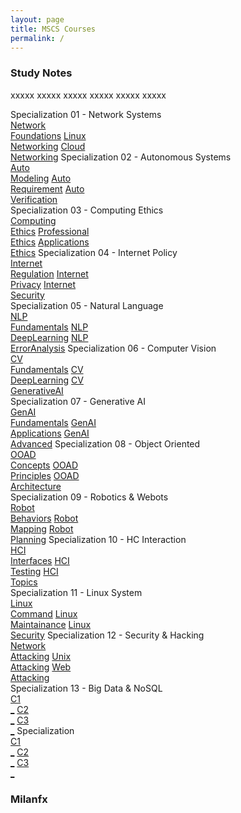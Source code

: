 ```yaml
---
layout: page
title: MSCS Courses
permalink: /
---
```


<h3>Study Notes</h3>

xxxxx xxxxx xxxxx xxxxx xxxxx xxxxx

<div>
  <span class="btn spec1"><span class="btn spec2">Specialization 01 - Network Systems</span>
  <br>
  <a href="/03-MSCS-Courses/CS01/" class="btn cour1">Network<br>Foundations</a>
  <a href="/03-MSCS-Courses/CS02/" class="btn cour2">Linux<br>Networking</a>
  <a href="/03-MSCS-Courses/CS03/" class="btn cour3">Cloud<br>Networking</a>
  </span>
  <span class="btn spec1"><span class="btn spec2">Specialization 02 - Autonomous Systems</span>
  <br>
  <a href="/03-MSCS-Courses/CS04/" class="btn cour1">Auto<br>Modeling</a>
  <a href="/03-MSCS-Courses/CS05/" class="btn cour2">Auto<br>Requirement</a>
  <a href="/03-MSCS-Courses/CS06/" class="btn cour2">Auto<br>Verification</a>
  </span>
</div>

<div>
  <span class="btn spec1"><span class="btn spec2">Specialization 03 - Computing Ethics</span>
  <br>
  <a href="/03-MSCS-Courses/CS07/" class="btn cour1">Computing<br>Ethics</a>
  <a href="/03-MSCS-Courses/CS08/" class="btn cour2">Professional<br>Ethics</a>
  <a href="/03-MSCS-Courses/CS09/" class="btn cour3">Applications<br>Ethics</a>
  </span>
  <span class="btn spec1"><span class="btn spec2">Specialization 04 - Internet Policy</span>
  <br>
  <a href="/03-MSCS-Courses/CS10/" class="btn cour1">Internet<br>Regulation</a>
  <a href="/03-MSCS-Courses/CS11/" class="btn cour2">Internet<br>Privacy</a>
  <a href="/03-MSCS-Courses/CS12/" class="btn cour3">Internet<br>Security</a>
  </span>
</div>

<div>
  <span class="btn spec1"><span class="btn spec2">Specialization 05 - Natural Language</span>
  <br>
  <a href="/03-MSCS-Courses/CS13/" class="btn cour1">NLP<br>Fundamentals</a>
  <a href="/03-MSCS-Courses/CS14/" class="btn cour2">NLP<br>DeepLearning</a>
  <a href="/03-MSCS-Courses/CS15/" class="btn cour3">NLP<br>ErrorAnalysis</a>
  </span>
  <span class="btn spec1"><span class="btn spec2">Specialization 06 - Computer Vision</span>
  <br>
  <a href="/03-MSCS-Courses/CS16/" class="btn cour1">CV<br>Fundamentals</a>
  <a href="/03-MSCS-Courses/CS17/" class="btn cour2">CV<br>DeepLearning</a>
  <a href="/03-MSCS-Courses/CS18/" class="btn cour3">CV<br>GenerativeAI</a>
  </span>
</div>

<div>
  <span class="btn spec1"><span class="btn spec2">Specialization 07 - Generative AI</span>
  <br>
  <a href="/03-MSCS-Courses/CS19/" class="btn cour1">GenAI<br>Fundamentals</a>
  <a href="/03-MSCS-Courses/CS20/" class="btn cour2">GenAI<br>Applications</a>
  <a href="/03-MSCS-Courses/CS21/" class="btn cour3">GenAI<br>Advanced</a>
  </span>
  <span class="btn spec1"><span class="btn spec2">Specialization 08 - Object Oriented</span>
  <br>
  <a href="/03-MSCS-Courses/CS22/" class="btn cour1">OOAD<br>Concepts</a>
  <a href="/03-MSCS-Courses/CS23/" class="btn cour2">OOAD<br>Principles</a>
  <a href="/03-MSCS-Courses/CS24/" class="btn cour3">OOAD<br>Architecture</a>
  </span>
</div>

<div>
  <span class="btn spec1"><span class="btn spec2">Specialization 09 - Robotics & Webots</span>
  <br>
  <a href="/03-MSCS-Courses/CS25/" class="btn cour1">Robot<br>Behaviors</a>
  <a href="/03-MSCS-Courses/CS26/" class="btn cour2">Robot<br>Mapping</a>
  <a href="/03-MSCS-Courses/CS27/" class="btn cour3">Robot<br>Planning</a>
  </span>
  <span class="btn spec1"><span class="btn spec2">Specialization 10 - HC Interaction</span>
  <br>
  <a href="/03-MSCS-Courses/CS28/" class="btn cour1">HCI<br>Interfaces</a>
  <a href="/03-MSCS-Courses/CS29/" class="btn cour2">HCI<br>Testing</a>
  <a href="/03-MSCS-Courses/CS30/" class="btn cour3">HCI<br>Topics</a>
  </span>
</div>

<div>
  <span class="btn spec1"><span class="btn spec2">Specialization 11 - Linux System</span>
  <br>
  <a href="/03-MSCS-Courses/CS31/" class="btn cour1">Linux<br>Command</a>
  <a href="/03-MSCS-Courses/CS32/" class="btn cour2">Linux<br>Maintainance</a>
  <a href="/03-MSCS-Courses/CS33/" class="btn cour3">Linux<br>Security</a>
  </span>
  <span class="btn spec1"><span class="btn spec2">Specialization 12 - Security & Hacking</span>
  <br>
  <a href="/03-MSCS-Courses/CS34/" class="btn cour1">Network<br>Attacking</a>
  <a href="/03-MSCS-Courses/CS35/" class="btn cour2">Unix<br>Attacking</a>
  <a href="/03-MSCS-Courses/CS36/" class="btn cour3">Web<br>Attacking</a>
  </span>
</div>

<div>
  <span class="btn spec1"><span class="btn spec2">Specialization 13 - Big Data & NoSQL</span>
  <br>
  <a href="//" class="btn cour1">C1<br>_</a>
  <a href="//" class="btn cour2">C2<br>_</a>
  <a href="//" class="btn cour3">C3<br>_</a>
  </span>
  <span class="btn spec1"><span class="btn spec2">Specialization</span>
  <br>
  <a href="//" class="btn cour1">C1<br>_</a>
  <a href="//" class="btn cour2">C2<br>_</a>
  <a href="//" class="btn cour3">C3<br>_</a>
  </span>
</div>

<h3>Milanfx</h3>
